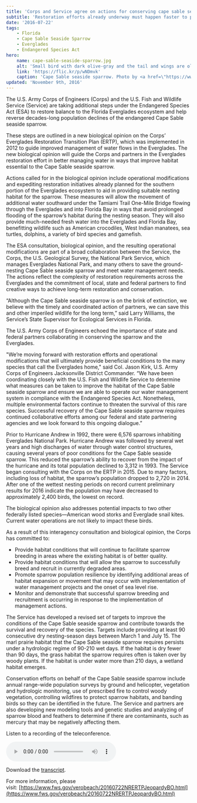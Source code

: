 ```yaml
---
title: 'Corps and Service agree on actions for conserving cape sable seaside sparrow and restoring balance to Everglades ecosystem'
subtitle: 'Restoration efforts already underway must happen faster to protect water, wildlife habitat and other natural resources'
date: '2016-07-22'
tags:
    - Florida
    - Cape Sable Seaside Sparrow
    - Everglades
    - Endangered Species Act
hero:
    name: cape-sable-seaside-sparrow.jpg
    alt: 'Small bird with dark olive-gray and the tail and wings are olive-brown.'
    link: 'https://flic.kr/p/wNDmvk'
    caption: 'Cape Sable seaside sparrow. Photo by <a href=\"https://www.flickr.com/photos/btrentler/\" target=\"_blank\">Brandon Trentler</a>, <a href=\"https://creativecommons.org/licenses/by/2.0/\" target=\"_blank\">CC BY 2.0</a>.'
updated: 'November 9th, 2016'
---
```

The U.S. Army Corps of Engineers (Corps) and the U.S. Fish and Wildlife Service (Service) are taking additional steps under the Endangered Species Act (ESA) to restore balance to the Florida Everglades ecosystem and help reverse decades-long population declines of the endangered Cape Sable seaside sparrow.

These steps are outlined in a new biological opinion on the Corps’ Everglades Restoration Transition Plan (ERTP), which was implemented in 2012 to guide improved management of water flows in the Everglades. The new biological opinion will guide the Corps and partners in the Everglades restoration effort in better managing water in ways that improve habitat essential to the Cape Sable seaside sparrow.

Actions called for in the biological opinion include operational modifications and expediting restoration initiatives already planned for the southern portion of the Everglades ecosystem to aid in providing suitable nesting habitat for the sparrow. These measures will allow the movement of additional water southward under the Tamiami Trail One-Mile Bridge flowing through the Everglades and into Florida Bay in ways that avoid prolonged flooding of the sparrow’s habitat during the nesting season. They will also provide much-needed fresh water into the Everglades and Florida Bay, benefitting wildlife such as American crocodiles, West Indian manatees, sea turtles, dolphins, a variety of bird species and gamefish.

The ESA consultation, biological opinion, and the resulting operational modifications are part of a broad collaboration between the Service, the Corps, the U.S. Geological Survey, the National Park Service, which manages Everglades National Park, and many others to save the ground-nesting Cape Sable seaside sparrow and meet water management needs. The actions reflect the complexity of restoration requirements across the Everglades and the commitment of local, state and federal partners to find creative ways to achieve long-term restoration and conservation.

“Although the Cape Sable seaside sparrow is on the brink of extinction, we believe with the timely and coordinated action of partners, we can save this and other imperiled wildlife for the long term,” said Larry Williams, the Service’s State Supervisor for Ecological Services in Florida.

The U.S. Army Corps of Engineers echoed the importance of state and federal partners collaborating in conserving the sparrow and the Everglades.

"We’re moving forward with restoration efforts and operational modifications that will ultimately provide beneficial conditions to the many species that call the Everglades home," said Col. Jason Kirk, U.S. Army Corps of Engineers Jacksonville District Commander. “We have been coordinating closely with the U.S. Fish and Wildlife Service to determine what measures can be taken to improve the habitat of the Cape Sable seaside sparrow and ensure we are able to operate our water management system in compliance with the Endangered Species Act. Nonetheless, multiple environmental factors continue to threaten the survival of this rare species. Successful recovery of the Cape Sable seaside sparrow requires continued collaborative efforts among our federal and state partnering agencies and we look forward to this ongoing dialogue.”

Prior to Hurricane Andrew in 1992, there were 6,576 sparrows inhabiting Everglades National Park. Hurricane Andrew was followed by several wet years and high discharges of water through water control structures, causing several years of poor conditions for the Cape Sable seaside sparrow. This reduced the sparrow’s ability to recover from the impact of the hurricane and its total population declined to 3,312 in 1993\. The Service began consulting with the Corps on the ERTP in 2015. Due to many factors, including loss of habitat, the sparrow’s population dropped to 2,720 in 2014\. After one of the wettest nesting periods on record current preliminary results for 2016 indicate the population may have decreased to approximately 2,400 birds, the lowest on record.

The biological opinion also addresses potential impacts to two other federally listed species—American wood storks and Everglade snail kites. Current water operations are not likely to impact these birds.

As a result of this interagency consultation and biological opinion, the Corps has committed to:

*   Provide habitat conditions that will continue to facilitate sparrow breeding in areas where the existing habitat is of better quality.
*   Provide habitat conditions that will allow the sparrow to successfully breed and recruit in currently degraded areas.
*   Promote sparrow population resilience by identifying additional areas of habitat expansion or movement that may occur with implementation of water management projects and the onset of sea level rise.
*   Monitor and demonstrate that successful sparrow breeding and recruitment is occurring in response to the implementation of management actions.

The Service has developed a revised set of targets to improve the conditions of the Cape Sable seaside sparrow and contribute towards the survival and recovery of the species. Targets include providing at least 90 consecutive dry nesting-season days between March 1 and July 15\. The marl prairie habitat that the Cape Sable seaside sparrow requires persists under a hydrologic regime of 90-210 wet days. If the habitat is dry fewer than 90 days, the grass habitat the sparrow requires often is taken over by woody plants. If the habitat is under water more than 210 days, a wetland habitat emerges.

Conservation efforts on behalf of the Cape Sable seaside sparrow include annual range-wide population surveys by ground and helicopter, vegetation and hydrologic monitoring, use of prescribed fire to control woody vegetation, controlling wildfires to protect sparrow habitats, and banding birds so they can be identified in the future. The Service and partners are also developing new modeling tools and genetic studies and analyzing of sparrow blood and feathers to determine if there are contaminants, such as mercury that may be negatively affecting them.  

Listen to a recording of the teleconference.

<audio controls=""><source src="/audio/everglades-restoration-transition-plan.mp3" type="audio/mpeg"> Your browser does not support the `audio` element.</audio>

Download the [transcript](/audio/transcripts/everglades-restoration-transition-plan.pdf).

For more information, please visit: [https://www.fws.gov/verobeach/20160722NRERTPJeopardyBO.html](https://www.fws.gov/verobeach/20160722NRERTPJeopardyBO.html)
